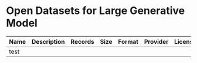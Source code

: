 # Open Datasets for Large Generative Model


| Name | Description | Records | Size | Format | Provider | License | URL |
|------|------------|---------|------|--------|----------|---------|-----|
| test |            |         |      |        |          |         |     |
